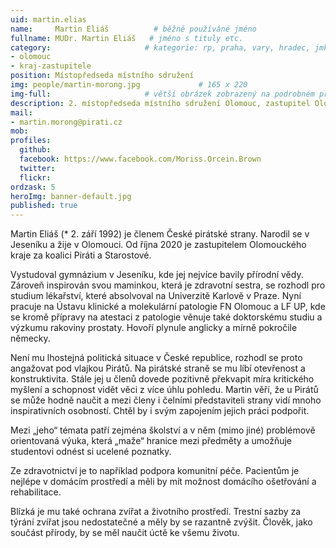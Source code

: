 ```yaml
---
uid: martin.elias
name:     Martin Eliáš          # běžně používáné jméno
fullname: MUDr. Martin Eliáš   # jméno s tituly etc.
category:                     # kategorie: rp, praha, vary, hradec, jmk, senat
- olomouc
- kraj-zastupitele
position: Místopředseda místního sdružení
img: people/martin-morong.jpg             # 165 x 220
img-full:                     # větší obrázek zobrazený na podrobném profilu
description: 2. místopředseda místního sdružení Olomouc, zastupitel Olomouckého kraje                # kratký popis, max 160 znaků
mail: 
- martin.morong@pirati.cz
mob:         
profiles:
  github:
  facebook: https://www.facebook.com/Moriss.Orcein.Brown   
  twitter:        
  flickr:
ordzask: 5       
heroImg: banner-default.jpg
published: true
---
```

Martin Eliáš (* 2. září 1992) je členem České pirátské strany. Narodil se v Jeseníku a žije v Olomouci. Od října 2020 je zastupitelem Olomouckého kraje za koalici Piráti a Starostové.

Vystudoval gymnázium v Jeseníku, kde jej nejvíce bavily přírodní vědy. Zároveň inspirován svou maminkou, která je zdravotní sestra, se rozhodl pro studium lékařství, které absolvoval na Univerzitě Karlově v Praze. Nyní pracuje na Ústavu klinické a molekulární patologie FN Olomouc a LF UP, kde se kromě přípravy na atestaci z patologie věnuje také doktorskému studiu a výzkumu rakoviny prostaty. Hovoří plynule anglicky a mírně pokročile německy.

Není mu lhostejná politická situace v České republice, rozhodl se proto angažovat pod vlajkou Pirátů. Na pirátské straně se mu líbí otevřenost a konstruktivita. Stále jej u členů dovede pozitivně překvapit míra kritického myšlení a schopnost vidět věci z více úhlu pohledu. Martin věří, že u Pirátů se může hodně naučit a mezi členy i čelními představiteli strany vidí mnoho inspirativních osobností. Chtěl by i svým zapojením jejich práci podpořit.

Mezi „jeho“ témata patří zejména školství a v něm (mimo jiné) problémově orientovaná výuka, která „maže“ hranice mezi předměty a umožňuje studentovi odnést si ucelené poznatky.

Ze zdravotnictví je to například podpora komunitní péče. Pacientům je nejlépe v domácím prostředí a měli by mít možnost domácího ošetřování a rehabilitace. 

Blízká je mu také ochrana zvířat a životního prostředí. Trestní sazby za týrání zvířat jsou nedostatečné a měly by se razantně zvýšit. Člověk, jako součást přírody, by se měl naučit úctě ke všemu životu.
